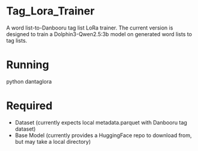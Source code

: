 # Tag_Lora_Trainer
A word list-to-Danbooru tag list LoRa trainer. The current version is designed to train a Dolphin3-Qwen2.5:3b model on generated word lists to tag lists.

# Running
python dantaglora

# Required
- Dataset (currently expects local metadata.parquet with Danbooru tag dataset)
- Base Model (currently provides a HuggingFace repo to download from, but may take a local directory)
